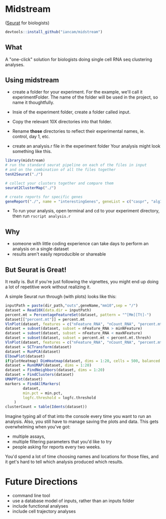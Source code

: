# Midstream

([Seurat](https://satijalab.org/seurat/) for biologists)

```r
devtools::install_github("iancam/midstream")
```

## What

A "one-click" solution for biologists doing single cell RNA seq clustering analyses.

## Using midstream

- create a folder for your experiment. For the example, we'll call it experimentFolder. The name of the folder will be used in the project, so name it thoughtfully.

- Insie of the experiment folder, create a folder called input.

- Copy the relevant 10X directories into that folder.

- Rename **those** directories to reflect their experimental names, ie. control, day 1, etc.

- create an analysis.r file in the experiment folder
  Your analysis might look something like this.

```r
library(midstream)
# run the standard seurat pipeline on each of the files in input
# and on the combination of all the files together
tenX2Seurat("./")

# collect your clusters together and compare them
seurat2ClusterMap("./")

# create reports for specific genes
geneReport("./", name = "interestingGenes", geneList = c("caspr", "alg1", "pepp2")))

```

- To run your analysis, open terminal and cd to your experiment directory, then run `rscript analysis.r`

## Why

- someone with little coding experience can take days to perform an analysis on a single dataset
- results aren't easily reproducible or shareable

## But Seurat is Great!

It really is. But if you're just following the vignettes, you might end up doing a lot of repetitive work without realizing it.

A simple Seurat run through (with plots) looks like this:

```r
inputPath = paste(dir_path,"outs",geneName,"mm10",sep = "/")
dataset = Read10X(data.dir = inputPath)
percent.mt = PercentageFeatureSet(dataset, pattern = "^[Mm][Tt]-")
dataset[["percent.mt"]] = percent.mt
VlnPlot(dataset, features = c("nFeature_RNA", "nCount_RNA", "percent.mt"), ncol = 3, combine = T)
dataset = subset(dataset, subset = nFeature_RNA > minNFeature)
dataset = subset(dataset, subset = nFeature_RNA < maxNFeature)
dataset = subset(dataset, subset = percent.mt < percent.mt.thresh)
VlnPlot(dataset, features = c("nFeature_RNA", "nCount_RNA", "percent.mt"), ncol = 3, combine = T)
dataset = SCTransform(dataset)
dataset = RunPCA(dataset)
ElbowPlot(dataset)
if(plotHeatmap) DimHeatmap(dataset, dims = 1:20, cells = 500, balanced = TRUE))
dataset = RunUMAP(dataset, dims = 1:20)
dataset = FindNeighbors(dataset, dims = 1:20)
dataset = FindClusters(dataset)
UMAPPlot(dataset)
markers = FindAllMarkers(
        dataset,
        min.pct = min.pct,
        logfc.threshold = logfc.threshold
    )
clusterCount = table(Idents(dataset))
```

Imagine typing all of that into the console every time you want to run an analysis. Also, you still have to manage saving the plots and data. This gets overwhelming when you've got:

- multiple assays,
- multiple filtering parameters that you'd like to try
- people asking for reports every two weeks.

You'd spend a lot of time choosing names and locations for those files, and it get's hard to tell which analysis produced which results.

# Future Directions

- command line tool
- use a database model of inputs, rather than an inputs folder
- include functional analyses
- include cell trajectory analyses
